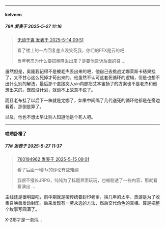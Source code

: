 ﻿
*****

####  kelveen  
##### 76#       发表于 2025-5-27 11:16

<blockquote><a href="httphttps://stage1st.com/2b/forum.php?mod=redirect&amp;goto=findpost&amp;pid=67812524&amp;ptid=2251937" target="_blank">无动于衷 发表于 2025-5-14 09:51</a>

看了楼上的一片回复差点没笑死我，你们的FFX是云的吧

当年老杰为什么要把奥隆丢出来？是要他告诉后面的召 ...</blockquote>
虽然但是，奥隆我记得不是被老杰丢出来的吧，他自己去挑战尤娜莱斯卡结果挂了，又不甘心这么死掉才苟出来的。他虽然不认可这套死循环的逻辑，但是也想不出什么别的解法，最后那个直接突入sin内部把艾本宙扬了的方案也不是老杰和他想出来的。既然没计划，就谈不上故意不说了。

而且老布挂了以后下一棒就是尤娜了，如果中间隔了几代送死的循环他都是在旁边看着，那倒是算了。

以及，他也不想太早让别人知道他是个死人吧。


*****

####  哎哟卧槽了  
##### 77#       发表于 2025-5-27 11:37

<blockquote><a href="httphttps://stage1st.com/2b/forum.php?mod=redirect&amp;goto=findpost&amp;pid=67816190&amp;ptid=2251937" target="_blank">760194962 发表于 2025-5-15 09:01</a>

看了后面一堆ffx的评论有些难绷

我很不擅长JRPG，纯纯为了标题界面玩玩，也被剧透了一些内容，那就看看演出 ...</blockquote>
主线还是很明显吧，前中期就是按传统要封印老爹，换几年的太平，旅游是为了收集召唤兽发动封印。后来发现有一劳永逸的方法，然后交代角色的真相。算是把整个故事写圆满了。

X-2那才是一泡污...

